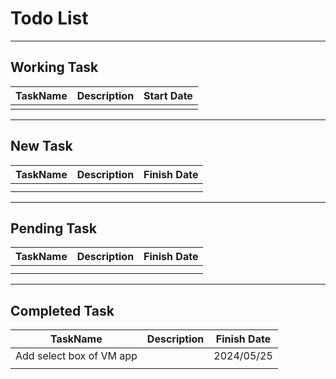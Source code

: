 # Todo List

---

## Working Task
| TaskName      | Description   | Start Date |
| ------------- | ------------- | ------------|
|   |   |   |

---

## New Task
| TaskName      | Description   | Finish Date |
| ------------- | ------------- | ------------|
|   |   |             | 
|   |   |   |

---

## Pending Task
| TaskName      | Description   | Finish Date |
| ------------- | ------------- | ------------|
|   |   |             | 
|   |   |   |


---

## Completed Task
| TaskName      | Description   | Finish Date |
| ------------- | ------------- | ------------|
| Add select box of VM app |    | 2024/05/25 | 
|   |   |   |